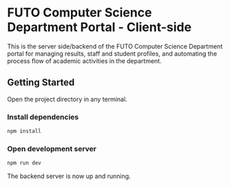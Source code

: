 # FUTO Computer Science Department Portal - Client-side

This is the server side/backend of the FUTO Computer Science Department portal for managing results, staff and student profiles, and automating the process flow of academic activities in the department.

## Getting Started
Open the project directory in any terminal.

### Install dependencies

```sh
npm install
```

### Open development server

```sh
npm run dev
```

The backend server is now up and running.